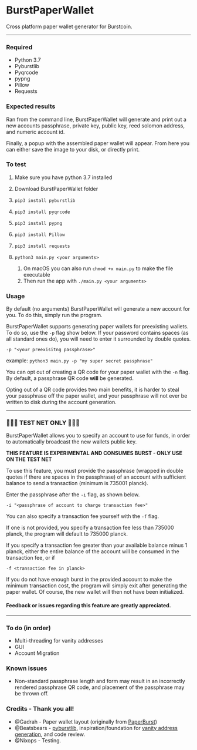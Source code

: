 # BurstPaperWallet
Cross platform paper wallet generator for Burstcoin.

---

### Required
* Python 3.7
* Pyburstlib
* Pyqrcode
* pypng
* Pillow
* Requests

### Expected results
Ran from the command line, BurstPaperWallet will generate and print out a new accounts passphrase, private key, public key,
reed solomon address, and numeric account id.

Finally, a popup with the assembled paper wallet will appear. From here you can either save the image to your disk, or directly print.

### To test
1. Make sure you have python 3.7 installed
2. Download BurstPaperWallet folder
3. `pip3 install pyburstlib`
4. `pip3 install pyqrcode`
5. `pip3 install pypng`
6. `pip3 install Pillow`
7. `pip3 install requests`
7. `python3 main.py <your arguments>`

    1. On macOS you can also run `chmod +x main.py` to make the file executable
    2. Then run the app with `./main.py <your arguments>`

### Usage
By default (no arguments) BurstPaperWallet will generate a new account for you. To do this, simply run the program.

BurstPaperWallet supports generating paper wallets for preexisting wallets. To do so, use the `-p` flag show below. 
If your password contains spaces (as all standard ones do), you will need to enter it surrounded by double quotes.

```-p "<your preexisitng passphrase>"```

example: `python3 main.py -p "my super secret passphrase"`

You can opt out of creating a QR code for your paper wallet with the `-n` flag. 
By default, a passphrase QR code **will** be generated.

Opting out of a QR code provides two main benefits, it is harder to steal your passphrase off the paper wallet,
and your passphrase will not ever be written to disk during the account generation. 

---

### 🚨🚨🚨 TEST NET ONLY 🚨🚨🚨
BurstPaperWallet allows you to specify an account to use for funds, in order to automatically broadcast the new wallets
public key.

 **THIS FEATURE IS EXPERIMENTAL AND CONSUMES BURST - ONLY USE ON THE TEST NET**
 
 To use this feature, you must provide the passphrase (wrapped in double quotes if there are spaces in the passphrase)
 of an account with sufficient balance to send a transaction (minimum is 735001 planck).
 
 Enter the passphrase after the `-i` flag, as shown below.
 
 ```-i "<passphrase of account to charge transaction fee>"```
 
 You can also specify a transaction fee yourself with the `-f` flag.
 
 If one is not provided, you specify a transaction fee less than 735000 planck, the program will default to 735000 planck.
 
 If you specify a transaction fee greater than your available balance minus 1 planck, 
 either the entire balance of the account will be consumed in the transaction fee, or if 
 
 
 ```-f <transaction fee in planck>```
 
 If you do not have enough burst in the provided account to make the minimum transaction cost, the program will simply exit after generating the paper wallet.
 Of course, the new wallet will then not have been initialized.
 
 #### Feedback or issues regarding this feature are greatly appreciated. 

---

### To do (in order)
* Multi-threading for vanity addresses
* GUI
* Account Migration

### Known issues
* Non-standard passphrase length and form may result in an incorrectly rendered passphrase QR code, and placement of the passphrase may be thrown off.

### Credits - Thank you all!

* @Gadrah - Paper wallet layout (originally from [PaperBurst](https://github.com/umbrellacorp03/PaperBurst))
* @Beatsbears - [pyburstlib](https://github.com/beatsbears/pyburstlib), inspiration/foundation for 
[vanity address generation](https://github.com/beatsbears/burst-vanity-generator), and code review.
* @Nixops - Testing.
